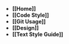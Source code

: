 * **[[Home]]**
* **[[Code Style]]**
* **[[Git Usage]]**
* **[[Design]]**
* **[[Text Style Guide]]**

